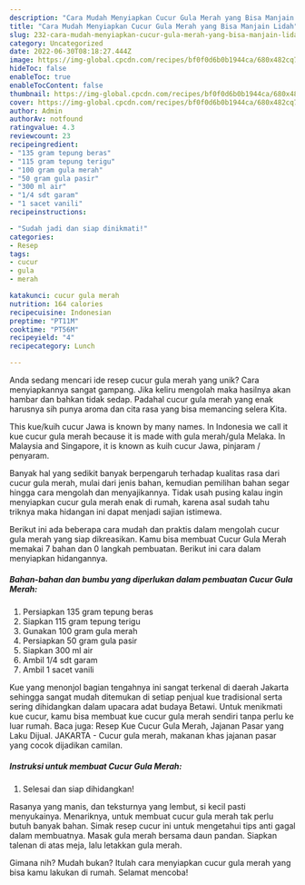 ```yaml
---
description: "Cara Mudah Menyiapkan Cucur Gula Merah yang Bisa Manjain Lidah"
title: "Cara Mudah Menyiapkan Cucur Gula Merah yang Bisa Manjain Lidah"
slug: 232-cara-mudah-menyiapkan-cucur-gula-merah-yang-bisa-manjain-lidah
category: Uncategorized
date: 2022-06-30T08:18:27.444Z
image: https://img-global.cpcdn.com/recipes/bf0f0d6b0b1944ca/680x482cq70/cucur-gula-merah-foto-resep-utama.jpg
hideToc: false
enableToc: true
enableTocContent: false
thumbnail: https://img-global.cpcdn.com/recipes/bf0f0d6b0b1944ca/680x482cq70/cucur-gula-merah-foto-resep-utama.jpg
cover: https://img-global.cpcdn.com/recipes/bf0f0d6b0b1944ca/680x482cq70/cucur-gula-merah-foto-resep-utama.jpg
author: Admin
authorAv: notfound
ratingvalue: 4.3
reviewcount: 23
recipeingredient:
- "135 gram tepung beras"
- "115 gram tepung terigu"
- "100 gram gula merah"
- "50 gram gula pasir"
- "300 ml air"
- "1/4 sdt garam"
- "1 sacet vanili"
recipeinstructions:

- "Sudah jadi dan siap dinikmati!"
categories:
- Resep
tags:
- cucur
- gula
- merah

katakunci: cucur gula merah 
nutrition: 164 calories
recipecuisine: Indonesian
preptime: "PT11M"
cooktime: "PT56M"
recipeyield: "4"
recipecategory: Lunch

---
```





Anda sedang mencari ide resep cucur gula merah yang unik? Cara menyiapkannya sangat gampang. Jika keliru mengolah maka hasilnya akan hambar dan bahkan tidak sedap. Padahal cucur gula merah yang enak harusnya sih punya aroma dan cita rasa yang bisa memancing selera Kita.





This kue/kuih cucur Jawa is known by many names. In Indonesia we call it kue cucur gula merah because it is made with gula merah/gula Melaka. In Malaysia and Singapore, it is known as kuih cucur Jawa, pinjaram / penyaram.

Banyak hal yang sedikit banyak berpengaruh terhadap kualitas rasa dari cucur gula merah, mulai dari jenis bahan, kemudian pemilihan bahan segar hingga cara mengolah dan menyajikannya. Tidak usah pusing kalau ingin menyiapkan cucur gula merah enak di rumah, karena asal sudah tahu triknya maka hidangan ini dapat menjadi sajian istimewa.






Berikut ini ada beberapa cara mudah dan praktis dalam mengolah cucur gula merah yang siap dikreasikan. Kamu bisa membuat Cucur Gula Merah memakai 7 bahan dan 0 langkah pembuatan. Berikut ini cara dalam menyiapkan hidangannya.

<!--inarticleads1-->

##### Bahan-bahan dan bumbu yang diperlukan dalam pembuatan Cucur Gula Merah:

1. Persiapkan 135 gram tepung beras
1. Siapkan 115 gram tepung terigu
1. Gunakan 100 gram gula merah
1. Persiapkan 50 gram gula pasir
1. Siapkan 300 ml air
1. Ambil 1/4 sdt garam
1. Ambil 1 sacet vanili


Kue yang menonjol bagian tengahnya ini sangat terkenal di daerah Jakarta sehingga sangat mudah ditemukan di setiap penjual kue tradisional serta sering dihidangkan dalam upacara adat budaya Betawi. Untuk menikmati kue cucur, kamu bisa membuat kue cucur gula merah sendiri tanpa perlu ke luar rumah. Baca juga: Resep Kue Cucur Gula Merah, Jajanan Pasar yang Laku Dijual. JAKARTA - Cucur gula merah, makanan khas jajanan pasar yang cocok dijadikan camilan. 

<!--inarticleads2-->

##### Instruksi untuk membuat Cucur Gula Merah:


1. Selesai dan siap dihidangkan!

Rasanya yang manis, dan teksturnya yang lembut, si kecil pasti menyukainya. Menariknya, untuk membuat cucur gula merah tak perlu butuh banyak bahan. Simak resep cucur ini untuk mengetahui tips anti gagal dalam membuatnya. Masak gula merah bersama daun pandan. Siapkan talenan di atas meja, lalu letakkan gula merah. 

Gimana nih? Mudah bukan? Itulah cara menyiapkan cucur gula merah yang bisa kamu lakukan di rumah. Selamat mencoba!
